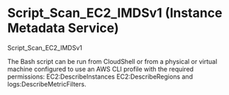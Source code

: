 # Script_Scan_EC2_IMDSv1 (Instance Metadata Service)
Script_Scan_EC2_IMDSv1

The Bash script can be run from CloudShell or from a physical or virtual machine configured to use an AWS CLI profile with the required permissions: EC2:DescribeInstances EC2:DescribeRegions and logs:DescribeMetricFilters.
